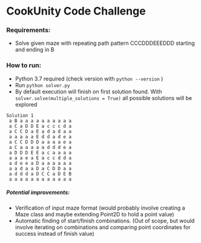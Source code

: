 # CookUnity Code Challenge

### Requirements:

- Solve given maze with repeating path pattern CCCDDDEEEDDD starting and ending in B

### How to run:

- Python 3.7 required (check version with `python --version` )
- Run `python solver.py`
- By default execution will finish on first solution found. With `solver.solve(multiple_solutions = True)` all possible solutions will be explored 


```
Solution 1
 a B a a a a a a a a a a
 a C a D D E a c c c d a
 a C C D a E a d a d a a
 a a a a a E d d a d e a
 a C C D D D a a a a e a
 a C a a a a a d d d e a
 a D D D E E a c a a a a
 a a a e a E a c c d d a
 a d e e a D a a a a a a
 a a d a a D a C D D a a
 a d d d a D C C a D E B
 a a a a a a a a a a a a
```

##### Potential improvements:
- Verification of input maze format (would probably involve creating a Maze class and maybe extending Point2D to hold a point value)
- Automatic finding of start/finish combinations. (Out of scope, but would involve iterating on combinations and comparing point coordinates for success instead of finish value)
